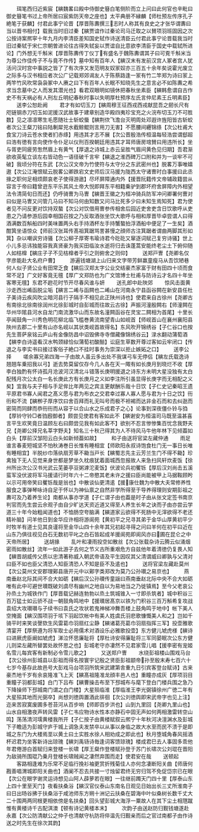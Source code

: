 <!-- { "loadSidebar": true } -->
　　珥笔西归近紫宸【縯魏畧曰殿中侍御史簮白笔侧阶而立上问曰此何官也辛毗曰御史簮笔书过上帝所居曰宸紫防天帝之座也】太平典册不縁麟【师杜预左传序孔子絶笔于获麟】付君此事宁论晋【厚晋陈夀撰三志时人称其有良史之才张华谓夀曰当以晋书相付】载我当时旧过秦【縯贾谊作过秦论司马迁取之以賛项羽班固因之次公按诗案熈寜十年九月内李清臣差知国史轼作诗送清臣云付君此事宁论晋载我当时旧过秦轼于宋仁宗朝曽进论往古得失轼妄以贾谊自比意欲李清臣于国史中载轼所进论】门外想无千斛米【厚晋陈夀传丁仪丁有盛名于魏陈夀谓其子曰可覔千斛米当为尊公作佳传子不与竟不作传】墓中知有百年人【縯汉末有发前汉宫人冢者宫人犹活问汉时宫中事説之皆了了有次序又发范明友奴冡奴亦三百五十余年矣说霍光废立之际多与汉书相应者次公广记载郑郊谒友人于陈蔡路逢一冡有竹二竿郑为诗曰冡上两竿竹风吹常袅袅冢中人赓之曰下有百年人长眠不知晓先生之意言必不如陈夀之希求当念墓中之人而发其潜光也】看君双眼明如镜休把春秋坐素臣【縯韩愈谓自古作史不有天祸必有人刑左丘明纪春秋时事以失明厚杜预序左氏言仲尼素王丘明素臣】
　　送李公恕赴阙
　　君才有如切玉刀【縯周穆王征西戎西戎献昆吾之劒长尺有咫链钢赤刀切玉如泥援汉武故事于建章别造华殿四夷珍宝充之火浣布切玉刀不可胜数】见之凛凛寒生毛愿随壮士斩蛟蜃【縯荆佽飞澹台灭明周处邓遐许旌阳皆古斩蛟者次公王粲刀铭曰陆剸犀兕水截鲸鲲则言用刀无害】不愿腰间纒锦绦【次公杜甫大食宝刀诗云苍水使者扪赤绦】用违其才志不展【次公晋殷浩传桓温每轻浩尝谓郄超曰浩有徳有言向使作令仆足以仪刑百揆朝廷用违其才耳师唐房琯賛曰用违所长】坐与胥吏同疲劳怱然眉上有黄气【厚退之诗城上赤云呈胜气眉间黄色见归期】吾君渐欲收英髦立谈左右皆动色一语径破千言牢【縯退之淮西碑万口附和并为一谈牢不可破】我顷分符在东武【次公汉文帝为竹使符与太守分之东武密州也】脱畧万事唯嬉遨【次公江淹恨赋云脱畧公卿跌宕文史师后汉马援为陇西太守诸曺时白事援曰此丞掾之职何足相烦颇哀老子使得游遨】尽坏屏障通内外【援晋阮籍传文帝辅政籍尝从容言于帝曰籍曾逰东平乐其风土帝大悦即拜东平相籍乗驴到郡坏府舍屏障内外相望法令清简旬日而还】仍呼骑曺为马曺【縯晋王徽之为桓冲骑兵防军冲问卿署何曺对曰似是马曺又问管几马曰不知马何由知数又问马比死多少曰未知生焉知死】君为使者见不问反更对饮持双螯【次公对饮借用曺参传相舍后园近吏舍吏含日饮歌呼从吏患之乃请参游后园幸相国召按之乃反取酒张坐饮大歌呼与相和厚晋毕卓尝谓人曰得酒满数百斛船四时美味置两头右手持酒杯左手持蟹螯拍浮酒船中便足了一生矣】酒酣箕坐语惊众【师前汉张耳传髙祖箕踞骂詈甚慢之顔师古注箕踞者谓曲两脚其形如箕】杂以嘲讽穷诗骚【次公柳子厚寄韦瑜诗君今矻矻又窜逐词赋己复穷诗骚】世上小儿多忌讳独能容我真贤豪为我买田临汝水逝将归去诛蓬蒿安能终老尘土下俯仰随人如桔橰【縯庄子子不见桔橰者乎引之则俯舍之则仰】
　　送郑戸曺【尧卿名仅字彦能赴大名府户曹】
　　游遍钱塘湖上山归来文字带芳鲜羸童瘦马从吾饮陋巷何人似子贤公业有田常乏食【縯后汉郑太字公业交结豪杰家富于财有田四十顷而食常不足】广文好客竟无氊【厚广文郑防也为广文馆博士杜甫与防诗云才名四十年坐客寒无氊】东君不趂花时节开尽春风谁与妍
　　送孔郎中赴陜郊
　　惊风击面黄沙走西岀崤函脱尘垢【縯言二崤与函闗也二崤山在河南永宁县函谷闗在新安县任杜子美诗云疾风吹尘暗河县行子隔手不相见此正陕州诗也】使君来自古徐州【尧卿古有南徐北徐南徐润州北徐彭城时自彭城而往故云古徐】声振河潼殷闗右【师潼闗在华州华隂县河水自龙门南流激华山而东故名潼闗函谷在灵宝二闗相为首尾】十里长亭闻鼓角一川秀色明花柳北临飞槛巻黄流南望青山如岘首【师岘首山在襄州襄阳县陜州去郡二十里有山亦名岘以其状类岘首故得名】东风吹开锦绣谷【子仁谷口也按先生菩萨泉铭云庐山有金像防昌中诏毁佛寺寺僧藏像锦绣谷云】渌水翻动蒲萄酒【縯李白诗遥看汉水鸭颈緑恰似蒲萄初酸醅】讼庭生草数开尊过客如云牢闭口【传退之与李实书曰接过客俗子絶口不挂时事务为崇深以拒止嫉妬之口】
　　送李公择
　　嗟余寡兄弟四海一子由故人虽云多出处不我谋弓车无停侣【縯左氏载逸诗翘翘车乗招我以弓】逝去势莫留仅存今几人各在天一陬有如长庚月到晓烂不收【厚李白独酌有怀诗孤月沧波河汉清北斗错落长庚明援退之诗东方未明大星没独有太白配残月次公太白一名长庚此方有长庚月之义如李注所引虽显得长庚字而无相配之义矣】宜我与夫子相与手足侔比年两见之宾主更献酬乐哉十日饮【子仁史记秦昭王遗平原君书寡人闻君之髙义愿与君为布衣之交君幸过寡人寡人愿与君为十日之饮】衎衎和不流【縯栁子厚序饮曰舍百拜而礼无叫号而极不袒裼而达非金石而和去纠逖而密简而同肆而恭衎衎而从容于以合山水之乐成君子之心】论事到深夜僵仆铃与驺【厚铃守铃□者驺廐御者】颇尝见使君有客如此不【縯谢安为桓温司马既至温甚喜言平生欢笑竟日温顾左右曰颇尝见我有如此客不】欲别不忍言惨惨集百忧念我野夫兄【尧卿公择兄名莘字野夫】知名三十秋己得其为人不待风马牛他年林下见倾葢如白头【厚前汉邹阳云白头如新倾葢如故】
　　和子由送将官梁左藏仲通
　　雨足谁言春麦短城坚不怕秋涛巻日长惟有睡相宜【师欧阳永叔诗饱食杜门无一事日长唯有睡相宜】半脱纱巾落纨扇芳草不耡当戸长【縯蜀志先主云芳兰生门不得不耡】珍禽独下无人见觉来身世都是梦坐久枕痕犹着面城西忽报故人来急扫风轩炊麦饭【徐州所出次公汉书光武云芜蒌亭豆粥滹沱麦饭】伏波论兵初矍铄【厚后汉刘尚击五溪蛮军没伏波将军马援请行时年六十二帝愍其老未许之援曰臣尚能被甲上马据鞍顾盻以示可用帝笑曰矍铄哉是翁也】中散谈仙更清逺【援康仕魏为中散大夫常修养性服食之事弹琴咏诗自足于怀以为神仙禀之自然非学所得至于导养得理则安期彭祖之夀可及乃着养生论】南都从事亦学道【子仁谓子由也葢是时子由从张文定签书南京判官而先生尝云佘观子由自少旷达天资近道又得至人养生长年之诀而子由亦尝云学道三十年今始粗闻道也】不恤肠空夸脑满【縯道家云欲得不死肠中无滓欲得不老还精补脑】问羊他日到金华应许相将游阆苑【黄初平之兄寻其弟于金华山厚黄初平少时牧羊有道士见其良谨将至金华山四十余年其兄初起寻得之问曰羊何在初平曰近在山东乃俱往视见白石无数初平叱之白石皆起成羊援阆苑即阆风亦曰圃在昆仑之中天帝所居】
　　送胡掾
　　乱叶和凄雨投空如散丝【次公张载杂诗云腾云似涌烟密雨如散丝】流年一如此游子去何之节义古所重艰危方自兹他年着清徳仍复畏人知【縯晋胡威传父质以忠清著称威入朝武帝语及平生因叹其父清谓威曰卿孰与父清对曰臣不如也臣父清恐人知臣清恐人不知是臣不及逺也】
　　送将官梁左藏赴莫州【次公莫州文安郡理鄚县唐开元中以鄚字类郑改为莫乃公孙瓉之易京也】
　　燕南垂赵北际其间不合大如砺【縯后汉公孙瓉传童謡曰燕南垂赵北际中央不合大如砺唯有此中可避世瓉既破刘虞尽有幽州之地自以为易地当之乃徙镇焉】至今父老哀公孙烝土为城铁作门【厚晋载记赫连勃勃以烝土筑城锥入一寸即杀筑者】城中积谷三百万猛士如云骄不战一朝鼓角鸣地中【援瓉居髙京以铁为门积谷三百万斛希复攻战袁绍大攻瓉瓉与子续书曰袁氏之攻状若鬼神梯冲舞吾楼上鼓角鸣于地中】帐下美人空掩面【縯汉围项羽于垓下羽起饮帐中有美人姓虞氏羽悲歌慷慨美人和之】岂如千骑平时来笑谈謦欬生风雷葛巾羽扇红尘静【縯诸葛亮葛巾羽扇指挥三军】投壶雅歌清宴开【厚祭遵为将军取士必用儒术对酒设乐必雅歌投壶】东方健儿虓虎様【縯诗曰进厥虎臣阚如虓虎】涕泣怀思廉耻将【厚杜诗安得廉耻将三军同晏眠次公东方健儿则梁左藏所替罢处故怀思之也】彭城老守亦凄然不见君家雪儿唱【援李密有宠姬名雪儿每宾客有新制必令雪儿歌之】
　　又送郑户曺
　　水绕彭祖楼山围戏马台【次公徐州彭城县以彭祖而得名按寰宇记殷之贤臣彭祖颛帝孙至殷末寿七百六十七岁今基存此故邑号大彭戏马台项羽所筑宋武建第舎重九日引宾客登台赋诗】古来豪杰地千岁有余哀隆准飞上天【縯髙祖隆准龙顔丰邑人也】重瞳亦成灰【厚项羽目重瞳子羽都彭城】白门下吕布【縯曹操击布至下邳城布与麾下登白门楼兵围之急乃下降操师下邳城南门谓之白门楼】大星殒临淮【厚临淮王李光弼镇徐州广徳二年有大星殒其地而光弼卒】尚想刘徳舆置酒此徘徊【次公刘徳舆即宋武帝字也见上注】迩来苦寂寞废圃多苍苔河从百步响【师即百步洪也】山到九里回【尧卿九里山也】山水自相激夜声转风雷【子仁韦应物诗水性本亦静石中固无声如何两相激雷转空山鸣】荡荡清河壖黄楼我所开【子仁按子由黄楼赋叙云熈宁十年秋河决澶渊水及彭城下子瞻适为彭城守庐于城上调急夫发禁卒以从事以身临之故大水至而民不溃于是即城之东门为大楼焉垩以黄土曰土实胜水徐人相劝成之即此也】秋月堕城角春风摇酒杯迟君为坐客新诗出琼瑰【縯刘禹钖诗毎逢词客馈琼瑰】楼成君巳去人事固多乖他年君倦游白首赋归来登楼一长啸【厚王粲作登楼赋孙登于苏门长啸次公刘琨在晋阳为敌骑所围琨乃乗月登楼长啸贼闻之凄然弃围而走】使君安在哉
　　送顿起
　　客路相逢难为乐常不足临行挽衫袖更赏折残菊佳人亦何念凄断阳关曲【师唐何戡善唱渭城即阳关曲也】酒阑不忍去共接一寸烛留君终无穷归驾不免促岱宗已在眼【次公在眼字谢灵运诗想见山阿人薜萝若在眼】一往继前躅天门四十里【厚泰山东上四十里至天门】夜看扶桑浴【縯汉官仪泰山东南名日观见日始出长三丈所淮南子曰日出旸谷拂于扶桑浴于咸池师东方朔十洲记云扶桑在碧海中叶似桑树长数千丈大二十围两两同根更相依傍是名扶桑】回头望彭城大海浮一粟故人在其下尘土相豗蹴惟有黄楼诗千古配淇澳【顿有诗记黄楼本末】
　　次韵子由送赵防归觐钱塘遂赴永嘉【次公防清献公之仲子也清献守杭防将倅温先归觐亲而后之官过南都子由作诗送之时先生在徐次其韵】
